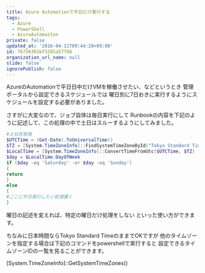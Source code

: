 ```yaml
---
title: Azure Automationで平日だけ実行する
tags:
  - Azure
  - PowerShell
  - AzureAutomaiton
private: false
updated_at: '2016-04-11T09:44:20+09:00'
id: 76756301bf3285a57708
organization_url_name: null
slide: false
ignorePublish: false
---
```

AzureのAutomationで平日日中だけVMを稼働させたい、などというとき
管理ポータルから設定できるスケジュールでは
曜日別に7日おきに実行するようにスケジュールを設定する必要がありました。

さすがに大変なので、ジョブ自体は毎日実行にして
Runbookの内容を下記のように記述して、この処理の中で土日はスルーするようにしてみました。


```ps1:weekday.ps1
#土日非実施
$UTCTime = (Get-Date).ToUniversalTime()
$TZ = [System.TimeZoneInfo]::FindSystemTimeZoneById("Tokyo Standard Time")
$LocalTime = [System.TimeZoneInfo]::ConvertTimeFromUtc($UTCTime, $TZ)
$day = $LocalTime.DayOfWeek
if ($day -eq 'Saturday' -or $day -eq 'Sunday')
{
return
}
else
{
#ここに平日実行したい処理書く
}
```

曜日の記述を変えれば、特定の曜日だけ処理をしない
といった使い方ができます。

ちなみに日本時間ならTokyo Standard TimeのままでOKですが
他のタイムゾーンを指定する場合は下記のコマンドをpowershellで実行すると
設定できるタイムゾーンIDの一覧を見ることができます。

\[System.TimeZoneInfo]::GetSystemTimeZones()

